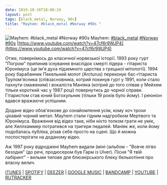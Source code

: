 ```yaml
---
date: 2019-10-16T18:08:24
layout: post
tags: [black_metal, Norway, 90s]
title: "Mayhem: #black_metal #Norway #90s "
---
```

![Mayhem: #black_metal #Norway #90s ](https://i.ytimg.com/vi/47cf6r9WJP4/hqdefault.jpg)
Mayhem: [#black_metal](/tags/#black_metal) [#Norway](/tags/#Norway) [#90s](/tags/#90s) [https://www.youtube.com/watch?v=47cf6r9WJP4](https://www.youtube.com/watch?v=47cf6r9WJP4)

Отже, повернімось до класичної норвезької історії. 1993 року гурт &quot;Погром&quot; припинив існування внаслідок смерті лідера - гітариста Юронімуса (це ім&#39;я духа підземного царства з грецької мітології). 1994 року барабанник Пекельний молот (Arcturus) переконує бас-гітариста Трупом&#39;ясника (співзасновника, котрий покинув гурт у 1991, коли стало пахнути смаженим) і вокаліста Маніяка (котрий до того співав у Мейхем тільки короткий час у 1987 році) повернутись до чорної справи. Гітаристом став юний Богохульник (тільки 19 років було йому). І реюніон вдався вражаюче успішним.

Додане відео обов&#39;язкове до ознайомлення усім, кому хоч трохи цікавий чорний метал. Mayhem стали гідним надгробком Мертвого та Юронімуса. Враження від відео таке, ніби ніхто толком грати не уміє, але Хеллхаммер потратився на тригери педалей. Маніяк же, коли йому подобалась публіка, різав себе просто на сцені. Що й можна поспостерігати на доданому відео.

Аж 1997 року відроджені Mayhem видали (міні-)альбом - &quot;Вовче лігво безодня&quot; (до речі, продюсером був Ґарм із Ulver). Пісня &quot;Я  твій лабіринт&quot; - вельми типове для блюзнірського блеку белькотіння про власну велич.

[ITUNES](https://music.apple.com/us/album/wolfs-lair-abyss-ep/286841877) \| [SPOTIFY](https://open.spotify.com/album/3hcUcQHN9rEkYWzcyj8BMs) \| [DEEZER](https://www.deezer.com/album/967750?utm_source=deezer&amp;utm_content=album-967750&amp;utm_term=1601611822_1571238348&amp;utm_medium=web) \| [GOOGLE MUSIC](https://play.google.com/music/m/B2mdfzwrfed4qtfdvkjgqlm44tm?t=Wolfs_Lair_Abyss_-_Mayhem) \| [BANDCAMP](https://soulsellerrecords.bandcamp.com/album/wolfs-lair-abyss) \| [YOUTUBE](https://www.youtube.com/playlist?list=OLAK5uy_nqj2hSGMmrK99EWJZMABx2t5P6BarMeiI) \| [RUTRACKER](https://rutracker.org/forum/viewtopic.php?t=5129348)